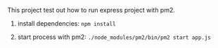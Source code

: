 This project test out how to run express project with pm2.

1. install dependencies: `npm install`

2. start process with pm2: `./node_modules/pm2/bin/pm2 start app.js`